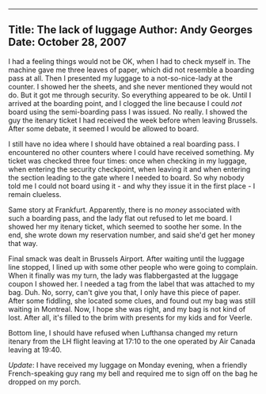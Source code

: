 -----
Title:  The lack of luggage
Author: Andy Georges
Date: October 28, 2007
-----







I had a feeling things would not be OK, when I had to check myself in.
The machine gave me three leaves of paper, which did not resemble a
boarding pass at all. Then I presented my luggage to a not-so-nice-lady
at the counter. I showed her the sheets, and she never mentioned they
would not do. But it got me through security. So everything appeared to
be ok. Until I arrived at the boarding point, and I clogged the line
because I could *not* board using the semi-boarding pass I was issued.
No really. I showed the guy the itenary ticket I had received the week
before when leaving Brussels. After some debate, it seemed I would be
allowed to board.


I still have no idea where I should have obtained a real boarding pass.
I encountered no other counters where I could have received something.
My ticket was checked three four times: once when checking in my
luggage, when entering the security checkpoint, when leaving it and when
entering the section leading to the gate where I needed to board. So why
nobody told me I could not board using it - and why they issue it in the
first place - I remain clueless.


Same story at Frankfurt. Apparently, there is no *money* associated with
such a boarding pass, and the lady flat out refused to let me board. I
showed her my itenary ticket, which seemed to soothe her some. In the
end, she wrote down my reservation number, and said she'd get her money
that way.


Final smack was dealt in Brussels Airport. After waiting until the
luggage line stopped, I lined up with some other people who were going
to complain. When it finally was my turn, the lady was flabbergasted at
the luggage coupon I showed her. I needed a tag from the label that was
attached to my bag. Duh. No, sorry, can't give you that, I only have
this piece of paper. After some fiddling, she located some clues, and
found out my bag was still waiting in Montreal. Now, I hope she was
right, and my bag is not kind of lost. After all, it's filled to the
brim with presents for my kids and for Veerle.


Bottom line, I should have refused when Lufthansa changed my return
itenary from the LH flight leaving at 17:10 to the one operated by Air
Canada leaving at 19:40.


*Update*: I have received my luggage on Monday evening, when a friendly
French-speaking guy rang my bell and required me to sign off on the bag
he dropped on my porch.





